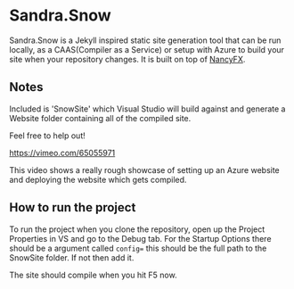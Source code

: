 # Sandra.Snow

Sandra.Snow is a Jekyll inspired static site generation tool that can be run locally, as a CAAS(Compiler as a Service) or setup with Azure to build your site when your repository changes. It is built on top of [NancyFX][1].

## Notes

Included is 'SnowSite' which Visual Studio will build against and generate a Website folder containing all of the compiled site.

Feel free to help out!

<https://vimeo.com/65055971>

This video shows a really rough showcase of setting up an Azure website and deploying the website which gets compiled.

## How to run the project

To run the project when you clone the repository, open up the Project Properties in VS and go to the Debug tab. For the Startup Options there should be a argument called `config=` this should be the full path to the SnowSite folder. If not then add it.

The site should compile when you hit F5 now. 

[1]: https://github.com/NancyFx/Nancy
